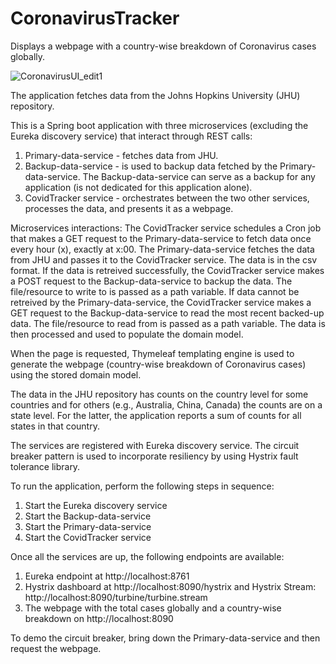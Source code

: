 # CoronavirusTracker
Displays a webpage with a country-wise breakdown of Coronavirus cases globally.

![CoronavirusUI_edit1](https://user-images.githubusercontent.com/15854708/114520116-f2ef6480-9bf5-11eb-9f6b-af7e60383232.jpg)

The application fetches data from the Johns Hopkins University (JHU) repository. 

This is a Spring boot application with three microservices (excluding the Eureka discovery service) that interact through REST calls:
1) Primary-data-service - fetches data from JHU.
2) Backup-data-service - is used to backup data fetched by the Primary-data-service. The Backup-data-service can serve as a backup for any application (is not dedicated for this application alone).
3) CovidTracker service - orchestrates between the two other services, processes the data, and presents it as a webpage.

Microservices interactions:
The CovidTracker service schedules a Cron job that makes a GET request to the Primary-data-service to fetch data once every hour (x), exactly at x:00. The Primary-data-service fetches the data from JHU and passes it to the CovidTracker service. The data is in the csv format. If the data is retreived successfully, the CovidTracker service makes a POST request to the Backup-data-service to backup the data. The file/resource to write to is passed as a path variable. If data cannot be retreived by the Primary-data-service, the CovidTracker service makes a GET request to the Backup-data-service to read the most recent backed-up data. The file/resource to read from is passed as a path variable. The data is then processed and used to populate the domain model. 

When the page is requested, Thymeleaf templating engine is used to generate the webpage (country-wise breakdown of Coronavirus cases) using the stored domain model.

The data in the JHU repository has counts on the country level for some countries and for others (e.g., Australia, China, Canada) the counts are on a state level. For the latter, the application reports a sum of counts for all states in that country. 

The services are registered with Eureka discovery service. The circuit breaker pattern is used to incorporate resiliency by using Hystrix fault tolerance library.    

To run the application, perform the following steps in sequence: 
1) Start the Eureka discovery service
2) Start the Backup-data-service 
3) Start the Primary-data-service 
4) Start the CovidTracker service 

Once all the services are up, the following endpoints are available:
1) Eureka endpoint at http://localhost:8761
2) Hystrix dashboard at http://localhost:8090/hystrix
  and Hystrix Stream: http://localhost:8090/turbine/turbine.stream
3) The webpage with the total cases globally and a country-wise breakdown on http://localhost:8090

To demo the circuit breaker, bring down the Primary-data-service and then request the webpage.
